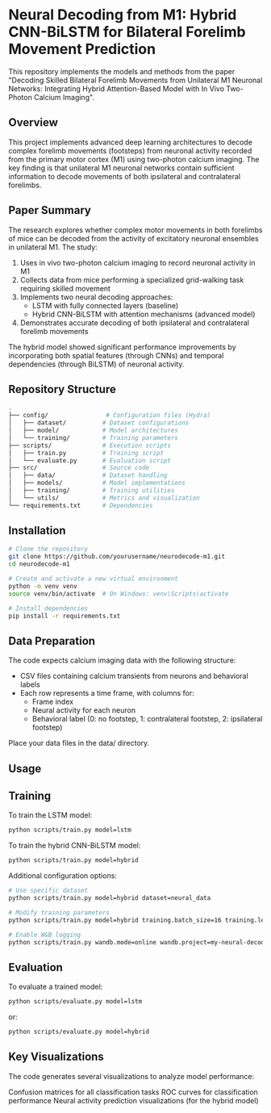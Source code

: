 # Neural Decoding from M1: Hybrid CNN-BiLSTM for Bilateral Forelimb Movement Prediction

This repository implements the models and methods from the paper "Decoding Skilled Bilateral Forelimb Movements from Unilateral M1 Neuronal Networks: Integrating Hybrid Attention-Based Model with In Vivo Two-Photon Calcium Imaging".

## Overview

This project implements advanced deep learning architectures to decode complex forelimb movements (footsteps) from neuronal activity recorded from the primary motor cortex (M1) using two-photon calcium imaging. The key finding is that unilateral M1 neuronal networks contain sufficient information to decode movements of both ipsilateral and contralateral forelimbs.

## Paper Summary

The research explores whether complex motor movements in both forelimbs of mice can be decoded from the activity of excitatory neuronal ensembles in unilateral M1. The study:

1. Uses in vivo two-photon calcium imaging to record neuronal activity in M1
2. Collects data from mice performing a specialized grid-walking task requiring skilled movement
3. Implements two neural decoding approaches:
   - LSTM with fully connected layers (baseline)
   - Hybrid CNN-BiLSTM with attention mechanisms (advanced model)
4. Demonstrates accurate decoding of both ipsilateral and contralateral forelimb movements

The hybrid model showed significant performance improvements by incorporating both spatial features (through CNNs) and temporal dependencies (through BiLSTM) of neuronal activity.

## Repository Structure
```bash
.
├── config/                # Configuration files (Hydra)
│   ├── dataset/          # Dataset configurations
│   ├── model/            # Model architectures
│   └── training/         # Training parameters
├── scripts/              # Execution scripts
│   ├── train.py          # Training script
│   └── evaluate.py       # Evaluation script
├── src/                  # Source code
│   ├── data/             # Dataset handling
│   ├── models/           # Model implementations
│   ├── training/         # Training utilities
│   └── utils/            # Metrics and visualization
└── requirements.txt      # Dependencies
```

## Installation
```bash
# Clone the repository
git clone https://github.com/yourusername/neurodecode-m1.git
cd neurodecode-m1

# Create and activate a new virtual environment
python -m venv venv
source venv/bin/activate  # On Windows: venv\Scripts\activate

# Install dependencies
pip install -r requirements.txt
```

## Data Preparation
The code expects calcium imaging data with the following structure:

- CSV files containing calcium transients from neurons and behavioral labels
- Each row represents a time frame, with columns for:
  - Frame index
  - Neural activity for each neuron
  - Behavioral label (0: no footstep, 1: contralateral footstep, 2: ipsilateral footstep)

Place your data files in the data/ directory.

## Usage
## Training

To train the LSTM model:
```bash
python scripts/train.py model=lstm
```

To train the hybrid CNN-BiLSTM model:
```bash
python scripts/train.py model=hybrid
```

Additional configuration options:
```bash
# Use specific dataset
python scripts/train.py model=hybrid dataset=neural_data

# Modify training parameters
python scripts/train.py model=hybrid training.batch_size=16 training.learning_rate=0.0005

# Enable W&B logging
python scripts/train.py wandb.mode=online wandb.project=my-neural-decoding
```

## Evaluation
To evaluate a trained model:
```bash
python scripts/evaluate.py model=lstm
```
or:
```bash
python scripts/evaluate.py model=hybrid
```

## Key Visualizations
The code generates several visualizations to analyze model performance:

Confusion matrices for all classification tasks
ROC curves for classification performance
Neural activity prediction visualizations (for the hybrid model)

